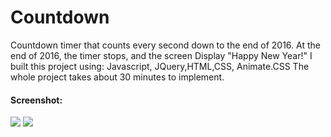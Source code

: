 # Countdown


<p>Countdown timer that counts every second down to the end of 2016.
At the end of 2016, the timer stops, and the screen Display "Happy New Year!"
I built this project using: Javascript, JQuery,HTML,CSS, Animate.CSS
The whole project takes about 30 minutes to implement.</p>



<h4>Screenshot:</h4>


<img src="https://cloud.githubusercontent.com/assets/15187270/18678151/f1500e98-7f0f-11e6-92f9-af6331fb28a4.PNG" />


<img src="https://cloud.githubusercontent.com/assets/15187270/18678163/f72ceb38-7f0f-11e6-872e-bc28df7bb455.PNG" />






